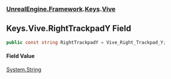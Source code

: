 ### [UnrealEngine.Framework](UnrealEngine_Framework.md 'UnrealEngine.Framework').[Keys](Keys.md 'UnrealEngine.Framework.Keys').[Vive](Keys_Vive.md 'UnrealEngine.Framework.Keys.Vive')
## Keys.Vive.RightTrackpadY Field
```csharp
public const string RightTrackpadY = Vive_Right_Trackpad_Y;
```
#### Field Value
[System.String](https://docs.microsoft.com/en-us/dotnet/api/System.String 'System.String')
